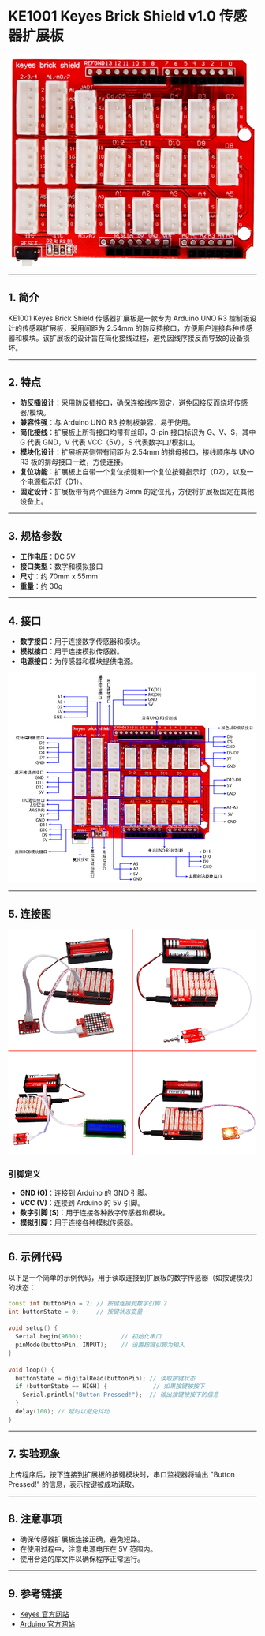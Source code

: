 # KE1001 Keyes Brick Shield v1.0 传感器扩展板

![image-20250317112835410](media/image-20250317112835410.png)

---

## 1. 简介
KE1001 Keyes Brick Shield 传感器扩展板是一款专为 Arduino UNO R3 控制板设计的传感器扩展板，采用间距为 2.54mm 的防反插接口，方便用户连接各种传感器和模块。该扩展板的设计旨在简化接线过程，避免因线序接反而导致的设备损坏。

---

## 2. 特点
- **防反插设计**：采用防反插接口，确保连接线序固定，避免因接反而烧坏传感器/模块。
- **兼容性强**：与 Arduino UNO R3 控制板兼容，易于使用。
- **简化接线**：扩展板上所有接口均带有丝印，3-pin 接口标识为 G、V、S，其中 G 代表 GND，V 代表 VCC（5V），S 代表数字口/模拟口。
- **模块化设计**：扩展板两侧带有间距为 2.54mm 的排母接口，接线顺序与 UNO R3 板的排母接口一致，方便连接。
- **复位功能**：扩展板上自带一个复位按键和一个复位按键指示灯（D2），以及一个电源指示灯（D1）。
- **固定设计**：扩展板带有两个直径为 3mm 的定位孔，方便将扩展板固定在其他设备上。

---

## 3. 规格参数
- **工作电压**：DC 5V  
- **接口类型**：数字和模拟接口  
- **尺寸**：约 70mm x 55mm  
- **重量**：约 30g  

---

## 4. 接口
- **数字接口**：用于连接数字传感器和模块。
- **模拟接口**：用于连接模拟传感器。
- **电源接口**：为传感器和模块提供电源。

![image-20250317112856272](media/image-20250317112856272.png)

---

## 5. 连接图
![image-20250317112921398](media/image-20250317112921398.png)

### 引脚定义
- **GND (G)**：连接到 Arduino 的 GND 引脚。
- **VCC (V)**：连接到 Arduino 的 5V 引脚。
- **数字引脚 (S)**：用于连接各种数字传感器和模块。
- **模拟引脚**：用于连接各种模拟传感器。

---

## 6. 示例代码
以下是一个简单的示例代码，用于读取连接到扩展板的数字传感器（如按键模块）的状态：
```cpp
const int buttonPin = 2; // 按键连接到数字引脚 2
int buttonState = 0;     // 按键状态变量

void setup() {
  Serial.begin(9600);           // 初始化串口
  pinMode(buttonPin, INPUT);    // 设置按键引脚为输入
}

void loop() {
  buttonState = digitalRead(buttonPin); // 读取按键状态
  if (buttonState == HIGH) {             // 如果按键被按下
    Serial.println("Button Pressed!");  // 输出按键被按下的信息
  }
  delay(100); // 延时以避免抖动
}
```

---

## 7. 实验现象
上传程序后，按下连接到扩展板的按键模块时，串口监视器将输出 "Button Pressed!" 的信息，表示按键被成功读取。

---

## 8. 注意事项
- 确保传感器扩展板连接正确，避免短路。
- 在使用过程中，注意电源电压在 5V 范围内。
- 使用合适的库文件以确保程序正常运行。

---

## 9. 参考链接
- [Keyes 官方网站](http://www.keyes.com.cn)  
- [Arduino 官方网站](https://www.arduino.cc)  
